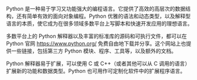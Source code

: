 Python 是一种易于学习又功能强大的编程语言。它提供了高效的高层次的数据结构，还有简单有效的面向对象编程。Python 优雅的语法和动态类型，以及解释型语言的本质，使它成为在很多领域多数平台上写脚本和快速开发应用的理想语言。

多数平台上的 Python 解释器以及丰富的标准库的源码和可执行文件，都可以在 Python 官网 <https://www.python.org/> 免费自由地下载并分享。这个网站上也提供一些链接，包括第三方 Python 模块、程序、工具等，以及额外的文档。

Python 解释器易于扩展，可以使用 C 或 C++（或者其他可以从 C 调用的语言）扩展新的功能和数据类型。Python 也可用作可定制化软件中的扩展程序语言。

